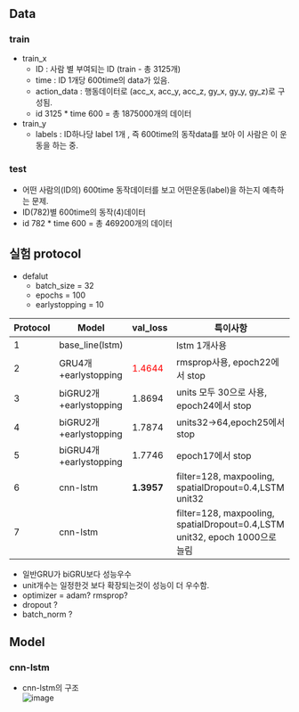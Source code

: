 # 
## Data
### train
- train_x
  - ID : 사람 별 부여되는 ID (train - 총 3125개)
  - time : ID 1개당 600time의 data가 있음.
  - action_data : 행동데이터로 (acc_x, acc_y, acc_z, gy_x, gy_y, gy_z)로 구성됨.
  - id 3125 * time 600 = 총 1875000개의 데이터
- train_y
  - labels : ID하나당 label 1개 , 즉 600time의 동작data를 보아 이 사람은 이 운동을 하는 중.
### test
- 어떤 사람의(ID의) 600time 동작데이터를 보고 어떤운동(label)을 하는지 예측하는 문제.
- ID(782)별 600time의 동작(4)데이터
- id 782 * time 600 = 총 469200개의 데이터

## 실험 protocol
- defalut
  - batch_size = 32
  - epochs = 100
  - earlystopping = 10
  
|Protocol|Model|val_loss|특이사항|
|---|---|---|---|
|1|base_line(lstm)||lstm 1개사용|
|2|GRU4개+earlystopping|<span style="color:red">1.4644</span>|rmsprop사용, epoch22에서 stop|
|3|biGRU2개+earlystopping|1.8694|units 모두 30으로 사용, epoch24에서 stop|
|4|biGRU2개+earlystopping|1.7874|units32->64,epoch25에서 stop| 
|5|biGRU4개+earlystopping|1.7746|epoch17에서 stop|
|6|cnn-lstm|**1.3957**|filter=128, maxpooling, spatialDropout=0.4,LSTM unit32|
|7|cnn-lstm||filter=128, maxpooling, spatialDropout=0.4,LSTM unit32, epoch 1000으로 늘림|

- 일반GRU가 biGRU보다 성능우수
- unit개수는 일정한것 보다 확장되는것이 성능이 더 우수함.
- optimizer = adam? rmsprop?
- dropout ?
- batch_norm ?



## Model
### cnn-lstm
- cnn-lstm의 구조\
![image](https://user-images.githubusercontent.com/70633080/108026447-b414b680-706b-11eb-9e99-d9612c719fb5.png)
